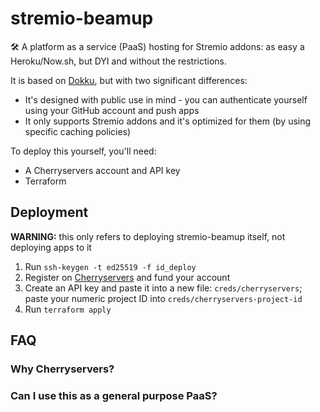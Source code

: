# stremio-beamup
🛠️ A platform as a service (PaaS) hosting for Stremio addons: as easy a Heroku/Now.sh, but DYI and without the restrictions.

It is based on [Dokku](https://github.com/dokku/dokku), but with two significant differences:
* It's designed with public use in mind - you can authenticate yourself using your GitHub account and push apps
* It only supports Stremio addons and it's optimized for them (by using specific caching policies)


To deploy this yourself, you'll need:

* A Cherryservers account and API key
* Terraform

## Deployment

**WARNING:** this only refers to deploying stremio-beamup itself, not deploying apps to it

1. Run `ssh-keygen -t ed25519 -f id_deploy`
2. Register on [Cherryservers](cherryservers.com) and fund your account
3. Create an API key and paste it into a new file: `creds/cherryservers`; paste your numeric project ID into `creds/cherryservers-project-id`
4. Run `terraform apply`

## FAQ

### Why Cherryservers?

### Can I use this as a general purpose PaaS?

### 
